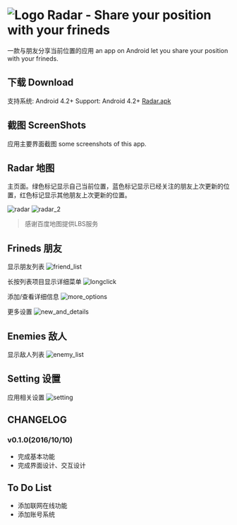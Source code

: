 ![Logo](https://github.com/G-nice/Radar/raw/master/docs/logo.png)
Radar - Share your position with your frineds
===============================================

一款与朋友分享当前位置的应用
an app on Android let you share your position with your frineds.

下载 Download
----------------
支持系统: Android 4.2+
Support:  Android 4.2+
[Radar.apk](https://github.com/G-nice/Radar/raw/master/app/app-release.apk "download")


截图 ScreenShots
----------------

应用主要界面截图
some screenshots of this app.

## Radar 地图

主页面。绿色标记显示自己当前位置，蓝色标记显示已经关注的朋友上次更新的位置，红色标记显示其他朋友上次更新的位置。

![radar](https://github.com/G-nice/Radar/raw/master/docs/radar.png)
![radar_2](https://github.com/G-nice/Radar/raw/master/docs/radar_2.png)

> 感谢百度地图提供LBS服务

## Frineds 朋友

显示朋友列表
![friend_list](https://github.com/G-nice/Radar/raw/master/docs/friend_list.png)

长按列表项目显示详细菜单
![longclick](https://github.com/G-nice/Radar/raw/master/docs/longclick.png)

添加/查看详细信息
![more_options](https://github.com/G-nice/Radar/raw/master/docs/more_options.png)

更多设置
![new_and_details](https://github.com/G-nice/Radar/raw/master/docs/new_and_details.png)


## Enemies 敌人

显示敌人列表
![enemy_list](https://github.com/G-nice/Radar/raw/master/docs/enemy_list.png)


## Setting 设置

应用相关设置
![setting](https://github.com/G-nice/Radar/raw/master/docs/setting.png)

CHANGELOG
---------
### v0.1.0(2016/10/10)
* 完成基本功能
* 完成界面设计、交互设计


To Do List
----------
* 添加联网在线功能
* 添加账号系统
